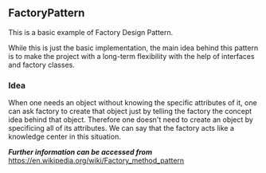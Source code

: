 ## FactoryPattern
This is a basic example of Factory Design Pattern.

While this is just the basic implementation, the main idea behind this pattern is to make the project with a long-term flexibility with the help of interfaces and factory classes.

### Idea
When one needs an object without knowing the specific attributes of it, one can ask factory to create that object just by telling the factory the concept idea behind that object. Therefore one doesn't need to create an object by specificing all of its attributes. We can say that the factory acts like a knowledge center in this situation.

_**Further information can be accessed from**_ https://en.wikipedia.org/wiki/Factory_method_pattern
